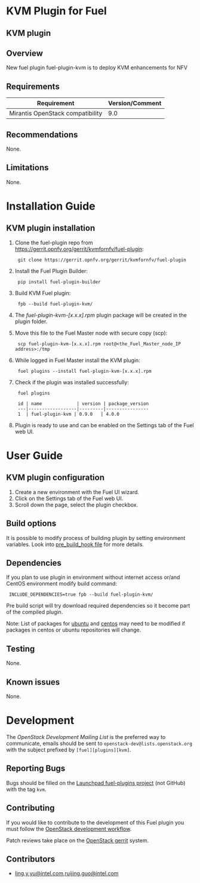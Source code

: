 KVM Plugin for Fuel
================================

KVM plugin
-----------------------

Overview
--------

New fuel plugin fuel-plugin-kvm is to deploy KVM enhancements for NFV

Requirements
------------

| Requirement                      | Version/Comment |
|----------------------------------|-----------------|
| Mirantis OpenStack compatibility | 9.0             |

Recommendations
---------------

None.

Limitations
-----------

None.

Installation Guide
==================

KVM plugin installation
----------------------------------------

1. Clone the fuel-plugin repo from https://gerrit.opnfv.org/gerrit/kvmfornfv/fuel-plugin:

        git clone https://gerrit.opnfv.org/gerrit/kvmfornfv/fuel-plugin

2. Install the Fuel Plugin Builder:

        pip install fuel-plugin-builder

3. Build KVM Fuel plugin:

        fpb --build fuel-plugin-kvm/

4. The *fuel-plugin-kvm-[x.x.x].rpm* plugin package will be created in the plugin folder.
  
5. Move this file to the Fuel Master node with secure copy (scp):

        scp fuel-plugin-kvm-[x.x.x].rpm root@<the_Fuel_Master_node_IP address>:/tmp

6. While logged in Fuel Master install the KVM plugin:

        fuel plugins --install fuel-plugin-kvm-[x.x.x].rpm

7. Check if the plugin was installed successfully:

        fuel plugins

        id | name             | version | package_version
        ---|------------------|---------|----------------
        1  | fuel-plugin-kvm | 0.9.0   | 4.0.0

8. Plugin is ready to use and can be enabled on the Settings tab of the Fuel web UI.


User Guide
==========

KVM plugin configuration
---------------------------------------------

1. Create a new environment with the Fuel UI wizard.
2. Click on the Settings tab of the Fuel web UI.
3. Scroll down the page, select the plugin checkbox. 


Build options
-------------

It is possible to modify process of building plugin by setting environment variables. Look into [pre_build_hook file](pre_build_hook) for more details.

Dependencies
------------

If you plan to use plugin in environment without internet access or/and CentOS environment modify build command:

     INCLUDE_DEPENDENCIES=true fpb --build fuel-plugin-kvm/

Pre build script will try download required dependencies so it become part of the compiled plugin.

Note: List of packages for [ubuntu](kvm_package/ubuntu/dependencies.txt) and [centos](kvm_package/centos/dependencies.txt) may need to be modified if packages in centos or ubuntu repositories will change.

Testing
-------

None.

Known issues
------------

None.



Development
===========

The *OpenStack Development Mailing List* is the preferred way to communicate,
emails should be sent to `openstack-dev@lists.openstack.org` with the subject
prefixed by `[fuel][plugins][kvm]`.

Reporting Bugs
--------------

Bugs should be filled on the [Launchpad fuel-plugins project](
https://bugs.launchpad.net/fuel-plugins) (not GitHub) with the tag `kvm`.


Contributing
------------

If you would like to contribute to the development of this Fuel plugin you must
follow the [OpenStack development workflow](
http://docs.openstack.org/infra/manual/developers.html#development-workflow).

Patch reviews take place on the [OpenStack gerrit](
https://review.openstack.org/#/q/status:open+project:stackforge/fuel-plugin-kvm,n,z)
system.

Contributors
------------

* ling.y.yu@intel.com,ruijing.guo@intel.com
